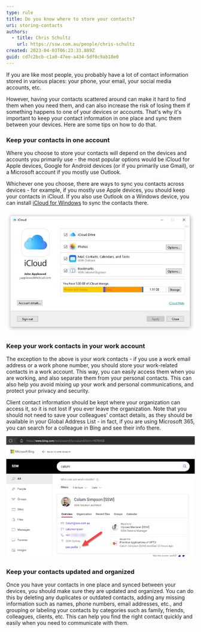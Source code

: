 ```yaml
---
type: rule
title: Do you know where to store your contacts?
uri: storing-contacts
authors:
  - title: Chris Schultz
    url: https://ssw.com.au/people/chris-schultz
created: 2023-04-03T06:23:33.889Z
guid: cd7c2bcb-c1a0-47ee-a434-5df0c9ab18e0
---
```

If you are like most people, you probably have a lot of contact information stored in various places: your phone, your email, your social media accounts, etc.

However, having your contacts scattered around can make it hard to find them when you need them, and can also increase the risk of losing them if something happens to one of your devices or accounts. That's why it's important to keep your contact information in one place and sync them between your devices. Here are some tips on how to do that.

<!--endintro-->

### Keep your contacts in one account

Where you choose to store your contacts will depend on the devices and accounts you primarily use - the most popular options would be iCloud for Apple devices, Google for Android devices (or if you primarily use Gmail), or a Microsoft account if you mostly use Outlook.

Whichever one you choose, there are ways to sync you contacts across devices - for example, if you mostly use Apple devices, you should keep your contacts in iCloud. If you also use Outlook on a Windows device, you can install [iCloud for Windows](https://support.apple.com/en-au/HT204283) to sync the contacts there.

![Figure: iCloud for Windows](icloud.jpg)

### Keep your work contacts in your work account

The exception to the above is your work contacts - if you use a work email address or a work phone number, you should store your work-related contacts in a work account. This way, you can easily access them when you are working, and also separate them from your personal contacts. This can also help you avoid mixing up your work and personal communications, and protect your privacy and security.

Client contact information should be kept where your organization can access it, so it is not lost if you ever leave the organization. Note that you should not need to save your colleagues' contact details, as they should be available in your Global Address List - in fact, if you are using Microsoft 365, you can search for a colleague in Bing and see their info there.

![Figure: Colleague contact details in Bing](bingcontact.png)

### Keep your contacts updated and organized

Once you have your contacts in one place and synced between your devices, you should make sure they are updated and organized. You can do this by deleting any duplicates or outdated contacts, adding any missing information such as names, phone numbers, email addresses, etc., and grouping or labeling your contacts by categories such as family, friends, colleagues, clients, etc. This can help you find the right contact quickly and easily when you need to communicate with them.
